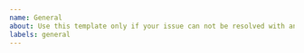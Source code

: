 ```yaml
---
name: General
about: Use this template only if your issue can not be resolved with any of the other templates.
labels: general
---
```


<!-- Be sure to give a clear detailed description of your issue -->
